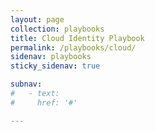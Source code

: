 ```yaml
---
layout: page
collection: playbooks
title: Cloud Identity Playbook
permalink: /playbooks/cloud/
sidenav: playbooks
sticky_sidenav: true

subnav:
#   - text: 
#     href: '#'

---
```



